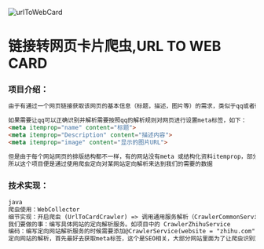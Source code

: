 ![urlToWebCard](https://socialify.git.ci/tiantianlikeU/UrlToWebCard/image?description=1&forks=1&language=1&name=1&owner=1&pulls=1&stargazers=1&theme=Light)
# 链接转网页卡片爬虫,URL TO WEB CARD

### 项目介绍：

```html
由于有通过一个网页链接获取该网页的基本信息（标题，描述，图片等）的需求，类似于qq或者微信聊天中发送一个链接后，聊天窗口自动将链接解析成一个小卡片。

如果需要让qq可以正确识别并解析需要按照qq的解析规则对网页进行设置meta标签，如下：
<meta itemprop="name" content="标题">
<meta itemprop="Description" content="描述内容">
<meta itemprop="image" content="显示的图片URL">

但是由于每个网站网页的排版结构都不一样，有的网站没有meta 或结构化资料itemprop，部分网站并不会为了适应这个规则而做调整。
所以这个项目便是通过使用爬虫定向对某网站定向解析来达到我们的需要的数据
```

### 技术实现：

```html
java
爬虫使用：WebCollector
细节实现：开启爬虫 (UrlToCardCrawler) => 调用通用服务解析（CrawlerCommonService）=> 如果没有解析到数据,则调用定向网站的解析服务（CrawlerZhihuService） => 得到数据
我们要做的事：编写具体网站的定向解析服务。如项目中的 CrawlerZhihuService
编码：编写定向网站解析服务的时候需要添加@CrawlerService(website = "zhihu.com")注解，以便项目可以扫描并正常获取服务。
定向网站的解析，首先最好去获取meta标签，这个是SEO相关，大部分网站里面为了让爬虫识别重点内容都会配置。如果实在获取不到，可以去解析网页排版，拿到内容信息和图片。
```

